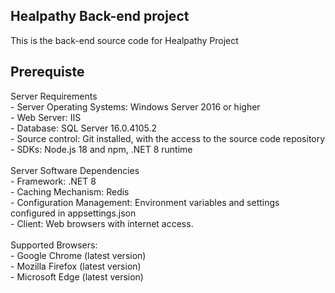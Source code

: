 ## Healpathy Back-end project

This is the back-end source code for Healpathy Project

## Prerequiste
Server Requirements <br />
	- Server Operating Systems: Windows Server 2016 or higher <br />
	- Web Server:  IIS <br />
	- Database: SQL Server 16.0.4105.2 <br />
	- Source control: Git installed, with the access to the source code repository <br />
	- SDKs: Node.js 18 and npm, .NET 8 runtime <br />
 <br />
Server Software Dependencies <br />
	- Framework: .NET 8 <br />
	- Caching Mechanism: Redis <br />
	- Configuration Management: Environment variables and settings configured in appsettings.json <br />
	- Client: Web browsers with internet access. <br />
 <br />
Supported Browsers: <br />
	- Google Chrome (latest version) <br />
	- Mozilla Firefox (latest version) <br />
	- Microsoft Edge (latest version) <br />